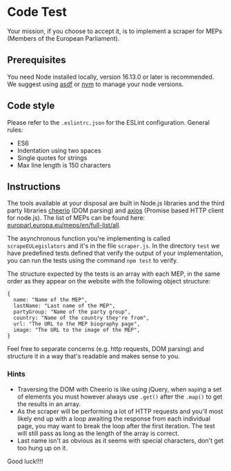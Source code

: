 # Code Test

Your mission, if you choose to accept it, is to implement a scraper for MEPs (Members of the European Parliament).

## Prerequisites

You need Node installed locally, version 16.13.0 or later is recommended. We suggest using [asdf](https://asdf-vm.com/) or [nvm](https://github.com/creationix/nvm) to manage your node versions.

## Code style

Please refer to the `.eslintrc.json` for the ESLint configuration. General rules:

 - ES6
 - Indentation using two spaces
 - Single quotes for strings
 - Max line length is 150 characters

## Instructions

The tools available at your disposal are built in Node.js libraries and the third party libraries [cheerio](https://www.npmjs.com/package/cheerio) (DOM parsing) and [axios](https://www.npmjs.com/package/axios) (Promise based HTTP client for node.js). The list of MEPs can be found here: [europarl.europa.eu/meps/en/full-list/all](https://www.europarl.europa.eu/meps/en/full-list/all).

The asynchronous function you're implementing is called `scrapeEULegislators` and it's in the file `scraper.js`. In the directory `test` we have predefined tests defined that verify the output of your implementation, you can run the tests using the command `npm test` to verify.

The structure expected by the tests is an array with each MEP, in the same order as they appear on the website with the following object structure:

    {
      name: "Name of the MEP",
      lastName: "Last name of the MEP",
      partyGroup: "Name of the party group",
      country: "Name of the country they're from",
      url: "The URL to the MEP biography page",
      image: "The URL to the image of the MEP",
    }

Feel free to separate concerns (e.g. http requests, DOM parsing) and structure it in a way that's readable and makes sense to you.

### Hints

 - Traversing the DOM with Cheerio is like using jQuery, when `map`ing a set of elements you must however always use `.get()` after the `.map()` to get the results in an array.
 - As the scraper will be performing a lot of HTTP requests and you'll most likely end up with a loop awaiting the response from each individual page, you may want to break the loop after the first iteration. The test will still pass as long as the length of the array is correct.
 - Last name isn't as obvious as it seems with special characters, don't get too hung up on it.

Good luck!!!!
